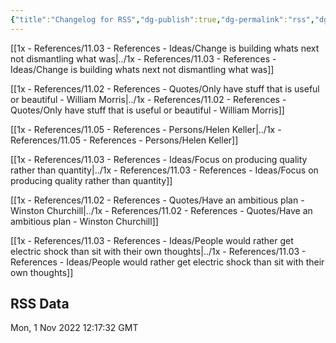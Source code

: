 ```yaml
---
{"title":"Changelog for RSS","dg-publish":true,"dg-permalink":"rss","dg-show-backlinks":false,"permalink":"/rss/","dgHomeLink":true,"dgPassFrontmatter":true,"dgShowBacklinks":false,"dgShowLocalGraph":false,"dgShowInlineTitle":true}
---
```



[[1x - References/11.03 - References - Ideas/Change is building whats next not dismantling what was|../1x - References/11.03 - References - Ideas/Change is building whats next not dismantling what was]]

[[1x - References/11.02 - References - Quotes/Only have stuff that is useful or beautiful - William Morris|../1x - References/11.02 - References - Quotes/Only have stuff that is useful or beautiful - William Morris]]

[[1x - References/11.05 - References - Persons/Helen Keller|../1x - References/11.05 - References - Persons/Helen Keller]]

[[1x - References/11.03 - References - Ideas/Focus on producing quality rather than quantity|../1x - References/11.03 - References - Ideas/Focus on producing quality rather than quantity]]

[[1x - References/11.02 - References - Quotes/Have an ambitious plan - Winston Churchill|../1x - References/11.02 - References - Quotes/Have an ambitious plan - Winston Churchill]]

[[1x - References/11.03 - References - Ideas/People would rather get electric shock than sit with their own thoughts|../1x - References/11.03 - References - Ideas/People would rather get electric shock than sit with their own thoughts]]

## RSS Data
<div class='date'>Mon, 1 Nov 2022 12:17:32 GMT</div>
